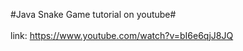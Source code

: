 #Java Snake Game tutorial on youtube#<br/>
<br>link: https://www.youtube.com/watch?v=bI6e6qjJ8JQ<br/>
